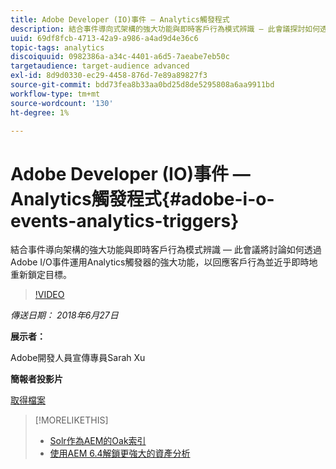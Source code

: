 ```yaml
---
title: Adobe Developer (IO)事件 — Analytics觸發程式
description: 結合事件導向式架構的強大功能與即時客戶行為模式辨識 — 此會議探討如何透過Adobe Developer (Adobe I/O)事件運用Analytics觸發器的強大功能，對客戶行為做出反應並近乎即時地重新鎖定目標。
uuid: 69df8fcb-4713-42a9-a986-a4ad9d4e36c6
topic-tags: analytics
discoiquuid: 0982386a-a34c-4401-a6d5-7aeabe7eb50c
targetaudience: target-audience advanced
exl-id: 8d9d0330-ec29-4458-876d-7e89a89827f3
source-git-commit: bdd73fea8b33aa0bd25d8de5295808a6aa9911bd
workflow-type: tm+mt
source-wordcount: '130'
ht-degree: 1%

---
```


# Adobe Developer (IO)事件 — Analytics觸發程式{#adobe-i-o-events-analytics-triggers}

結合事件導向架構的強大功能與即時客戶行為模式辨識 — 此會議將討論如何透過Adobe I/O事件運用Analytics觸發器的強大功能，以回應客戶行為並近乎即時地重新鎖定目標。

>[!VIDEO](https://video.tv.adobe.com/v/22809/?quality=9)

*傳送日期： 2018年6月27日*

**展示者：**

Adobe開發人員宣傳專員Sarah Xu

**簡報者投影片**

[取得檔案](assets/gems+6+27+18+adobe+io+analytics+triggers.pdf)

<!--
[Get back to the Overview](https://helpx.adobe.com/experience-manager/kt/eseminars/gems/aem-index.html)
-->

>[!MORELIKETHIS]
>
>* [Solr作為AEM的Oak索引](solr-as-an-oak-index-for-aem.md)
>* [使用AEM 6.4解鎖更強大的資產分析](https://helpx.adobe.com/experience-manager/kt/eseminars/experience-insider/exp-asset-analytics-64.html)


<!-- this link is broken: >* [Getting the most out of digital interactions with AEM and Analytics](https://helpx.adobe.com/experience-manager/kt/eseminars/ask-the-expert/aem-getting-the-most-out-of-digital-interactions-with-aem-and-analytics.html) 
-->
